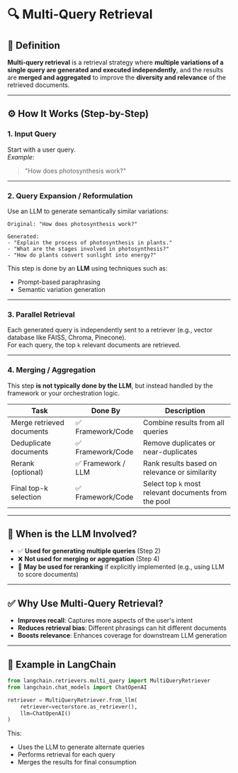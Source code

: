 # 🔍 Multi-Query Retrieval

## 📖 Definition

**Multi-query retrieval** is a retrieval strategy where **multiple variations of a single query are generated and executed independently**, and the results are **merged and aggregated** to improve the **diversity and relevance** of the retrieved documents.

---

## ⚙️ How It Works (Step-by-Step)

### 1. Input Query

Start with a user query.  
_Example_:

> "How does photosynthesis work?"

---

### 2. Query Expansion / Reformulation

Use an LLM to generate semantically similar variations:

```text
Original: "How does photosynthesis work?"

Generated:
- "Explain the process of photosynthesis in plants."
- "What are the stages involved in photosynthesis?"
- "How do plants convert sunlight into energy?"
```

This step is done by an **LLM** using techniques such as:

- Prompt-based paraphrasing  
- Semantic variation generation

---

### 3. Parallel Retrieval

Each generated query is independently sent to a retriever (e.g., vector database like FAISS, Chroma, Pinecone).  
For each query, the top `k` relevant documents are retrieved.

---

### 4. Merging / Aggregation

This step **is not typically done by the LLM**, but instead handled by the framework or your orchestration logic.

| Task                      | Done By             | Description                                           |
|---------------------------|---------------------|-------------------------------------------------------|
| Merge retrieved documents | ✅ Framework/Code    | Combine results from all queries                     |
| Deduplicate documents     | ✅ Framework/Code    | Remove duplicates or near-duplicates                 |
| Rerank (optional)         | ✅ Framework / LLM   | Rank results based on relevance or similarity        |
| Final top-k selection     | ✅ Framework/Code    | Select top `k` most relevant documents from the pool |

---

## 🧠 When is the LLM Involved?

- ✅ **Used for generating multiple queries** (Step 2)  
- ❌ **Not used for merging or aggregation** (Step 4)  
- 🧠 **May be used for reranking** if explicitly implemented (e.g., using LLM to score documents)

---

## ✅ Why Use Multi-Query Retrieval?

- **Improves recall**: Captures more aspects of the user's intent  
- **Reduces retrieval bias**: Different phrasings can hit different documents  
- **Boosts relevance**: Enhances coverage for downstream LLM generation

---

## 🧪 Example in LangChain

```python
from langchain.retrievers.multi_query import MultiQueryRetriever
from langchain.chat_models import ChatOpenAI

retriever = MultiQueryRetriever.from_llm(
    retriever=vectorstore.as_retriever(),
    llm=ChatOpenAI()
)
```

This:
- Uses the LLM to generate alternate queries  
- Performs retrieval for each query  
- Merges the results for final consumption
